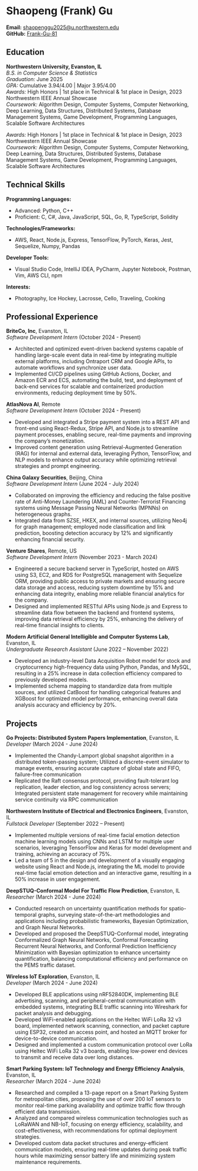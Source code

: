 # Shaopeng (Frank) Gu

**Email:** [shaopenggu2025@u.northwestern.edu](mailto:shaopenggu2025@u.northwestern.edu)  
**GitHub:** [Frank-Gu-81](https://github.com/Frank-Gu-81)

## Education

**Northwestern University, Evanston, IL**  
*B.S. in Computer Science & Statistics*  
*Graduation:* June 2025  
*GPA:* Cumulative 3.94/4.00 | Major 3.95/4.00  
*Awards:* High Honors | 1st place in Technical & 1st place in Design, 2023 Northwestern IEEE Annual Showcase  
*Coursework:* Algorithm Design, Computer Systems, Computer Networking, Deep Learning, Data Structures, Distributed Systems, Database Management Systems, Game Development, Programming Languages, Scalable Software Architectures
 
*Awards:* High Honors | 1st place in Technical & 1st place in Design, 2023 Northwestern IEEE Annual Showcase  
*Coursework:* Algorithm Design, Computer Systems, Computer Networking, Deep Learning, Data Structures, Distributed Systems, Database Management Systems, Game Development, Programming Languages, Scalable Software Architectures

## Technical Skills

**Programming Languages:**  
- Advanced: Python, C++  
- Proficient: C, C#, Java, JavaScript, SQL, Go, R, TypeScript, Solidity

**Technologies/Frameworks:**  
- AWS, React, Node.js, Express, TensorFlow, PyTorch, Keras, Jest, Sequelize, Numpy, Pandas

**Developer Tools:**  
- Visual Studio Code, IntelliJ IDEA, PyCharm, Jupyter Notebook, Postman, Vim, AWS CLI, npm

**Interests:**  
- Photography, Ice Hockey, Lacrosse, Cello, Traveling, Cooking

## Professional Experience

**BriteCo, Inc**, Evanston, IL  
*Software Development Intern* (October 2024 - Present)  
- Architected and optimized event-driven backend systems capable of handling large-scale event data in real-time by integrating multiple external platforms, including Ontraport CRM and Google APIs, to automate workflows and synchronize user data.
- Implemented CI/CD pipelines using GitHub Actions, Docker, and Amazon ECR and ECS, automating the build, test, and deployment of back-end services for scalable and containerized production environments, reducing deployment time by 50%.

**AtlasNova AI**, Remote  
*Software Development Intern* (October 2024 - Present)  
- Developed and integrated a Stripe payment system into a REST API and front-end using React-Redux, Stripe API, and Node.js to streamline payment processes, enabling secure, real-time payments and improving the company’s monetization.
- Improved content generation using Retrieval-Augmented Generation (RAG) for internal and external data, leveraging Python, TensorFlow, and NLP models to enhance output accuracy while optimizing retrieval strategies and prompt engineering.

**China Galaxy Securities**, Beijing, China  
*Software Development Intern* (June 2024 - July 2024)  
- Collaborated on improving the efficiency and reducing the false positive rate of Anti-Money Laundering (AML) and Counter-Terrorist Financing systems using Message Passing Neural Networks (MPNNs) on heterogeneous graphs.
- Integrated data from SZSE, HKEX, and internal sources, utilizing Neo4j for graph management; employed node classification and link prediction, boosting detection accuracy by 12% and significantly enhancing financial security.

**Venture Shares**, Remote, US  
*Software Development Intern* (November 2023 - March 2024)  
- Engineered a secure backend server in TypeScript, hosted on AWS using S3, EC2, and RDS for PostgreSQL management with Sequelize ORM, providing public access to private markets and ensuring secure data storage and access, reducing system downtime by 15% and enhancing data integrity, enabling more reliable financial analytics for the company.
- Designed and implemented RESTful APIs using Node.js and Express to streamline data flow between the backend and frontend systems, improving data retrieval efficiency by 25%, enhancing the delivery of real-time financial insights to clients.

**Modern Artificial General Intelligible and Computer Systems Lab**, Evanston, IL  
*Undergraduate Research Assistant* (June 2022 – November 2022)  
- Developed an industry-level Data Acquisition Robot model for stock and cryptocurrency high-frequency data using Python, Pandas, and MySQL, resulting in a 25% increase in data collection efficiency compared to previously developed models.
- Implemented schema mapping to standardize data from multiple sources, and utilized CatBoost for handling categorical features and XGBoost for optimized model performance, enhancing overall data analysis accuracy and efficiency by 20%.

## Projects

**Go Projects: Distributed System Papers Implementation**, Evanston, IL  
*Developer* (March 2024 - June 2024)
- Implemented the Chandy-Lamport global snapshot algorithm in a distributed token-passing system; Utilized a discrete-event
simulator to manage events, ensuring accurate capture of global state and FIFO, failure-free communication
- Replicated the Raft consensus protocol, providing fault-tolerant log replication, leader election, and log consistency across servers; Integrated persistent state management for recovery while maintaining service continuity via RPC communication

**Northwestern Institute of Electrical and Electronics Engineers**, Evanston, IL  
*Fullstack Developer* (September 2022 – Present)  
- Implemented multiple versions of real-time facial emotion detection machine learning models using CNNs and LSTM for multiple user scenarios, leveraging TensorFlow and Keras for model development and training, achieving an accuracy of 75%.
- Led a team of 5 in the design and development of a visually engaging website using React and Node.js, integrating the ML model to provide real-time facial emotion detection and an interactive game, resulting in a 50% increase in user engagement.

**DeepSTUQ-Conformal Model For Traffic Flow Prediction**, Evanston, IL  
*Researcher* (March 2024 - June 2024)  
- Conducted research on uncertainty quantification methods for spatio-temporal graphs, surveying state-of-the-art methodologies and applications including probabilistic frameworks, Bayesian Optimization, and Graph Neural Networks.
- Developed and proposed the DeepSTUQ-Conformal model, integrating Conformalized Graph Neural Networks, Conformal Forecasting Recurrent Neural Networks, and Conformal Prediction Inefficiency Minimization with Bayesian optimization to enhance uncertainty quantification, balancing computational efficiency and performance on the PEMS traffic dataset.

**Wireless IoT Exploration**, Evanston, IL  
*Developer* (March 2024 - June 2024)  
- Developed BLE applications using nRF52840DK, implementing BLE advertising, scanning, and peripheral-central communication with embedded systems, integrating BLE traffic scanning into Wireshark for packet analysis and debugging.
- Developed WiFi-enabled applications on the Heltec WiFi LoRa 32 v3 board, implemented network scanning, connection, and packet capture using ESP32, created an access point, and hosted an MQTT broker for device-to-device communication.
- Designed and implemented a custom communication protocol over LoRa using Heltec WiFi LoRa 32 v3 boards, enabling low-power end devices to transmit and receive data over long distances.

**Smart Parking System: IoT Technology and Energy Efficiency Analysis**, Evanston, IL  
*Researcher* (March 2024 - June 2024)  
- Researched and compiled a 13-page report on a Smart Parking System for metropolitan cities, proposing the use of over 200 IoT sensors to monitor real-time parking availability and optimize traffic flow through efficient data transmission.
- Analyzed and compared wireless communication technologies such as LoRaWAN and NB-IoT, focusing on energy efficiency, scalability, and cost-effectiveness, with recommendations for optimal deployment strategies.
- Developed custom data packet structures and energy-efficient communication models, ensuring real-time updates during peak traffic hours while maximizing sensor battery life and minimizing system maintenance requirements.


 
